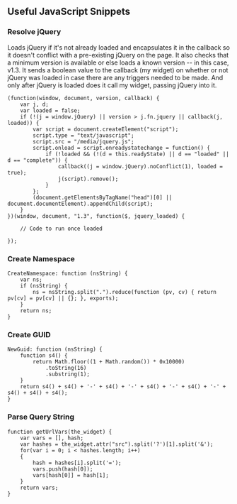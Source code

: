 ## Useful JavaScript Snippets

### Resolve jQuery
Loads jQuery if it's not already loaded and encapsulates it in the callback so it doesn't conflict with a pre-existing jQuery on the page. It also checks that a minimum version is available or else loads a known version -- in this case, v1.3. It sends a boolean value to the callback (my widget) on whether or not jQuery was loaded in case there are any triggers needed to be made. And only after jQuery is loaded does it call my widget, passing jQuery into it.

    (function(window, document, version, callback) {
        var j, d;
        var loaded = false;
        if (!(j = window.jQuery) || version > j.fn.jquery || callback(j, loaded)) {
            var script = document.createElement("script");
            script.type = "text/javascript";
            script.src = "/media/jquery.js";
            script.onload = script.onreadystatechange = function() {
                if (!loaded && (!(d = this.readyState) || d == "loaded" || d == "complete")) {
                    callback((j = window.jQuery).noConflict(1), loaded = true);
                    j(script).remove();
                }
            };
            (document.getElementsByTagName("head")[0] || document.documentElement).appendChild(script);
        }
    })(window, document, "1.3", function($, jquery_loaded) {

        // Code to run once loaded

    });
            
### Create Namespace
    CreateNamespace: function (nsString) {
        var ns;
        if (nsString) {
            ns = nsString.split(".").reduce(function (pv, cv) { return pv[cv] = pv[cv] || {}; }, exports);
        }
        return ns;
    }

### Create GUID
    NewGuid: function (nsString) {
        function s4() {
            return Math.floor((1 + Math.random()) * 0x10000)
                .toString(16)
                .substring(1);
        }
        return s4() + s4() + '-' + s4() + '-' + s4() + '-' + s4() + '-' + s4() + s4() + s4();
    }
		
### Parse Query String
    function getUrlVars(the_widget) {
        var vars = [], hash;
        var hashes = the_widget.attr("src").split('?')[1].split('&');
        for(var i = 0; i < hashes.length; i++)
        {
            hash = hashes[i].split('=');
            vars.push(hash[0]);
            vars[hash[0]] = hash[1];
        }
        return vars;
    }

